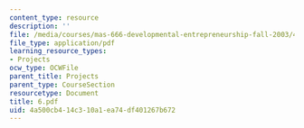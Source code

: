 ```yaml
---
content_type: resource
description: ''
file: /media/courses/mas-666-developmental-entrepreneurship-fall-2003/4a500cb414c310a1ea74df401267b672_6.pdf
file_type: application/pdf
learning_resource_types:
- Projects
ocw_type: OCWFile
parent_title: Projects
parent_type: CourseSection
resourcetype: Document
title: 6.pdf
uid: 4a500cb4-14c3-10a1-ea74-df401267b672
---
```

